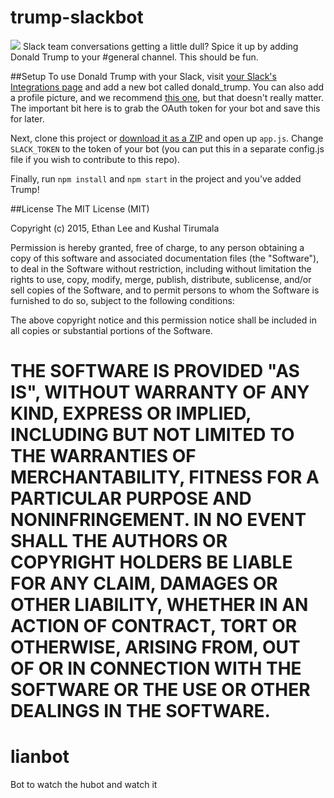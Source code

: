 # trump-slackbot

![](http://cl.ly/image/3k43172v393p/Screen%20Shot%202015-08-06%20at%2011.59.29%20PM.png)
Slack team conversations getting a little dull? Spice it up by adding Donald Trump to your #general channel. This should be fun.

##Setup
To use Donald Trump with your Slack, visit [your Slack's Integrations page](http://my.slack.com/services/new/bot) and add a new bot called donald_trump. You can also add a profile picture, and we recommend [this one](http://www.liberationnews.org/wp-content/uploads/2015/07/donaldtrump61815.jpg), but that doesn't really matter. The important bit here is to grab the OAuth token for your bot and save this for later. 

Next, clone this project or [download it as a ZIP](https://github.com/kushaltirumala/trump-slackbot/archive/master.zip) and open up `app.js`. Change `SLACK_TOKEN` to the token of your bot (you can put this in a separate config.js file if you wish to contribute to this repo).

Finally, run `npm install` and `npm start` in the project and you've added Trump!

##License
The MIT License (MIT)

Copyright (c) 2015, Ethan Lee and Kushal Tirumala

Permission is hereby granted, free of charge, to any person obtaining a copy
of this software and associated documentation files (the "Software"), to deal
in the Software without restriction, including without limitation the rights
to use, copy, modify, merge, publish, distribute, sublicense, and/or sell
copies of the Software, and to permit persons to whom the Software is
furnished to do so, subject to the following conditions:

The above copyright notice and this permission notice shall be included in
all copies or substantial portions of the Software.

THE SOFTWARE IS PROVIDED "AS IS", WITHOUT WARRANTY OF ANY KIND, EXPRESS OR
IMPLIED, INCLUDING BUT NOT LIMITED TO THE WARRANTIES OF MERCHANTABILITY,
FITNESS FOR A PARTICULAR PURPOSE AND NONINFRINGEMENT. IN NO EVENT SHALL THE
AUTHORS OR COPYRIGHT HOLDERS BE LIABLE FOR ANY CLAIM, DAMAGES OR OTHER
LIABILITY, WHETHER IN AN ACTION OF CONTRACT, TORT OR OTHERWISE, ARISING FROM,
OUT OF OR IN CONNECTION WITH THE SOFTWARE OR THE USE OR OTHER DEALINGS IN
THE SOFTWARE.
=======
# lianbot
Bot to watch the hubot and watch it
